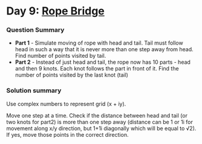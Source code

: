 # Day 9: [Rope Bridge](https://adventofcode.com/2022/day/9)

### Question Summary
- **Part 1** - Simulate moving of rope with head and tail. Tail must follow head in such a way that it is never more than one step away from head. Find number of points visited by tail. 
- **Part 2** - Instead of just head and tail, the rope now has 10 parts - head and then 9 knots. Each knot follows the part in front of it. Find the number of points visited by the last knot (tail)

### Solution summary 

Use complex numbers to represent grid (x + iy). 

Move one step at a time. Check if the distance between head and tail (or two knots for part2) is more than one step away (distance can be 1 or 1i for movement along x/y direction, but 1+1i diagonally which will be equal to √2). If yes, move those points in the correct direction. 
